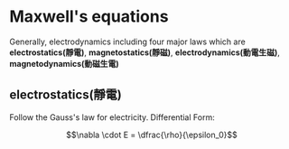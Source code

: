 # Maxwell's equations
Generally, electrodynamics including four major laws which are **electrostatics(靜電)**, **magnetostatics(靜磁)**, **electrodynamics(動電生磁)**, **magnetodynamics(動磁生電)** 
## electrostatics(靜電)
Follow the Gauss's law for electricity. 
Differential Form:
```math
\nabla \cdot E = \dfrac{\rho}{\epsilon_0}
```
